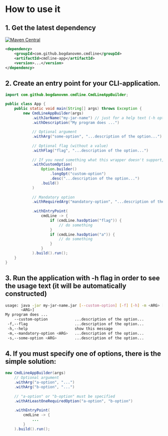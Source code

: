

# How to use it

## 1. Get the latest dependency
[![Maven Central](
    https://maven-badges.herokuapp.com/maven-central/com.github.bogdanovmn.cmdline/cmdline-app/badge.svg
)]( https://maven-badges.herokuapp.com/maven-central/com.github.bogdanovmn.cmdline/cmdline-app)
```xml
<dependency>
    <groupId>com.github.bogdanovmn.cmdline</groupId>
    <artifactId>cmdline-app</artifactId>
    <version>...</version>
</dependency>
```

## 2. Create an entry point for your CLI-application.
```java
import com.github.bogdanovmn.cmdline.CmdLineAppBuilder;

public class App {
	public static void main(String[] args) throws Exception {
		new CmdLineAppBuilder(args)
			.withJarName("my-jar-name") // just for a help text (-h option) 
			.withDescription("My program does ...")
			
			// Optional argument
			.withArg("some-option", "...description of the option...")
			
			// Optional flag (without a value)
			.withFlag("flag", "...description of the option...")
			
			// If you need something what this wrapper doesn't support, you can pass original Apache's Option object
			.withCustomOption(
				Option.builder()
                    .longOpt("custom-option")
                    .desc("...description of the option...")
                .build()
            )
			
			// Mandatory option
			.withRequiredArg("mandatory-option", "...description of the option...")
			
			.withEntryPoint(
				cmdLine -> {
					if (cmdLine.hasOption("flag")) {
						// do something
					}
					if (cmdLine.hasOption("a")) {
						// do something
					}
				}
			).build().run();
	}
}
``` 

## 3. Run the application with -h flag in order to see the usage text (it will be automatically constructed)
```bash
usage: java -jar my-jar-name.jar [--custom-option] [-f] [-h] -m <ARG> [-s
       <ARG>]
My program does ...
    --custom-option            ...description of the option...
 -f,--flag                     ...description of the option...
 -h,--help                     show this message
 -m,--mandatory-option <ARG>   ...description of the option...
 -s,--some-option <ARG>        ...description of the option...
```

## 4. If you must specify one of options, there is the simple solution: 
```java
new CmdLineAppBuilder(args)
    // Optional argument
    .withArg("a-option", "...")
    .withArg("b-option", "...")
    
    // "a-option" or "b-option" must be specified
    .withAtLeastOneRequiredOption("a-option", "b-option")
    
    .withEntryPoint(
        cmdLine -> {
            ...
        }
    ).build().run();
``` 
